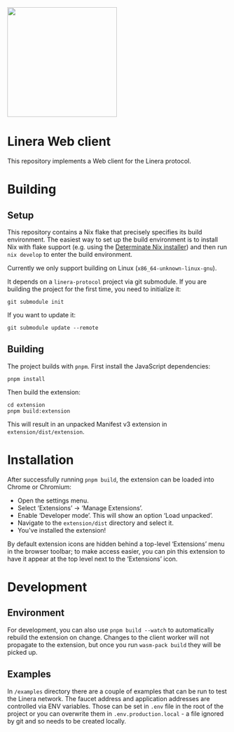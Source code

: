 <img src="extension/public/assets/linera/Linera_FullColor_H.svg" width="250" />

# Linera Web client

This repository implements a Web client for the Linera protocol.

# Building

## Setup

This repository contains a Nix flake that precisely specifies its
build environment.  The easiest way to set up the build environment is
to install Nix with flake support (e.g. using the [Determinate Nix
installer](https://github.com/DeterminateSystems/nix-installer)) and
then run `nix develop` to enter the build environment.

Currently we only support building on Linux (`x86_64-unknown-linux-gnu`).

It depends on a `linera-protocol` project via git submodule.
If you are building the project for the first time, you need to initialize it:
```
git submodule init
```

If you want to update it:
```
git submodule update --remote
```

## Building

The project builds with `pnpm`.  First install the JavaScript dependencies:

```shellsession
pnpm install
```

Then build the extension:

```shellsession
cd extension
pnpm build:extension
```

This will result in an unpacked Manifest v3 extension in
`extension/dist/extension`.

# Installation

After successfully running `pnpm build`, the extension can be loaded
into Chrome or Chromium:

- Open the settings menu.
- Select ‘Extensions’ → ‘Manage Extensions’.
- Enable ‘Developer mode’.  This will show an option ‘Load unpacked’.
- Navigate to the `extension/dist` directory and select it.
- You've installed the extension!

By default extension icons are hidden behind a top-level ‘Extensions’
menu in the browser toolbar; to make access easier, you can pin this
extension to have it appear at the top level next to the ‘Extensions’
icon.

# Development

## Environment

For development, you can also use `pnpm build --watch` to
automatically rebuild the extension on change.  Changes to the client
worker will not propagate to the extension, but once you run
`wasm-pack build` they will be picked up.


## Examples

In `/examples` directory there are a couple of examples that can be run 
to test the Linera network. The faucet address and application addresses 
are controlled via ENV variables. Those can be set in `.env` file in the root
of the project or you can overwrite them in `.env.production.local` - 
a file ignored by git and so needs to be created locally.